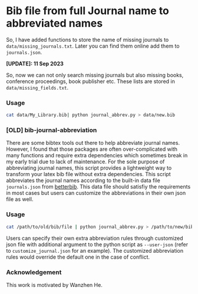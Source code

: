 # Bib file from full Journal name to abbreviated names
So, I have added functions to store the name of missing journals to `data/missing_journals.txt`. Later you can find them online add them to `journals.json`.

**[UPDATE]: 11 Sep 2023**

So, now we can not only search missing journals but also missing books, conference proceedings, book publisher etc. These lists are stored in `data/missing_fields.txt`.

### Usage

```sh
cat data/My_Library.bib| python journal_abbrev.py > data/new.bib
```

### [OLD] bib-journal-abbreviation
There are some bibtex tools out there to help abbreviate journal names. However, I found that those packages are often over-complicated with many functions and require extra dependencies which sometimes break in my early trial due to lack of maintenance. For the sole purpose of abbreviating journal names, this script provides a lightweight way to transform your latex bib file without extra dependencies. This script abbreviates the journal names according to the built-in data file `journals.json` from [betterbib](https://github.com/nschloe/betterbib). This data file should satisfiy the requirements in most cases but users can customize the abbreviations in their own json file as well. 



### Usage

```bash
cat /path/to/old/bib/file | python journal_abbrev.py > /path/to/new/bib/file
```

Users can specify their own extra abbreviation rules through customized json file with additional argument to the python script as `--user-json` (refer to `customize_journal.json` for an example). The customized abbreviation rules would override the default one in the case of conflict.

### Acknowledgement
This work is motivated by Wanzhen He.
